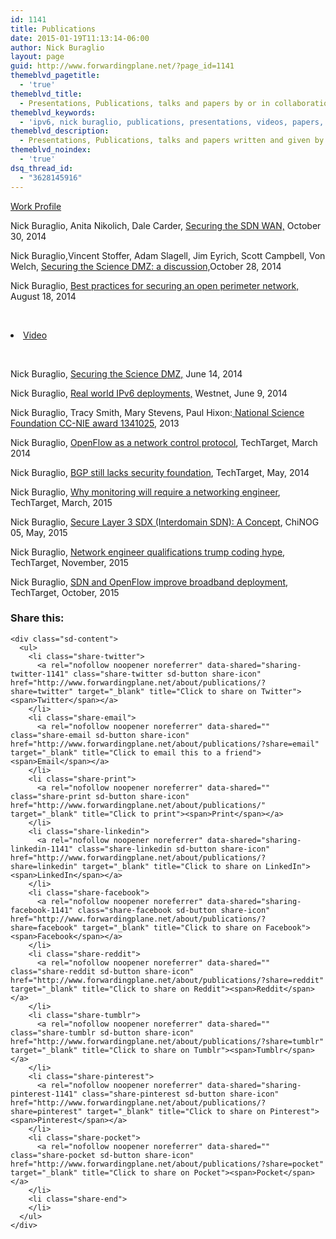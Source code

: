 ```yaml
---
id: 1141
title: Publications
date: 2015-01-19T11:13:14-06:00
author: Nick Buraglio
layout: page
guid: http://www.forwardingplane.net/?page_id=1141
themeblvd_pagetitle:
  - 'true'
themeblvd_title:
  - Presentations, Publications, talks and papers by or in collaboration with Nick Buraglio
themeblvd_keywords:
  - 'ipv6, nick buraglio, publications, presentations, videos, papers, SDN, security, ESnet, '
themeblvd_description:
  - Presentations, Publications, talks and papers written and given by Nick Buraglio
themeblvd_noindex:
  - 'true'
dsq_thread_id:
  - "3628145916"
---
```

<a href="http://es.net/about/esnet-staff/network-engineering/nick-buraglio/" target="_blank">Work Profile</a>

<p class="PaperTitle">
  <span class="AuthorList">Nick Buraglio, Anita Nikolich, Dale Carder,</span> <a class="Title" href="http://meetings.internet2.edu/2014-technology-exchange/detail/10003432/">Securing the SDN WAN,</a> <span class="DisplayDate">October 30, 2014</span>
</p>

<p class="PaperTitle">
  <span class="AuthorList">Nick Buraglio,Vincent Stoffer, Adam Slagell, Jim Eyrich, Scott Campbell, Von Welch,</span> <a class="Title" href="http://meetings.internet2.edu/2014-technology-exchange/detail/10003410/">Securing the Science DMZ: a discussion,</a><span class="DisplayDate">October 28, 2014</span>
</p>

<p class="PaperTitle">
  <span class="AuthorList">Nick Buraglio,</span> <a class="Title" href="https://www.bro.org/brocon2014/brocon2014_buraglio_science_dmz.pdf">Best practices for securing an open perimeter network,</a> <span class="DisplayDate">August 18, 2014 </span>
</p>

&nbsp;

<li class="PaperTitle">
  <a href="https://www.youtube.com/watch?v=IPh3aZ18IuY" target="_blank">Video</a>
</li>

&nbsp;

<p class="PaperTitle">
  <span class="AuthorList">Nick Buraglio,</span> <a class="Title" href="http://meetings.internet2.edu/2014-cc-climate/detail/10003326/">Securing the Science DMZ,</a> <span class="DisplayDate">June 14, 2014</span>
</p>

<p class="PaperTitle">
  <span class="AuthorList">Nick Buraglio,</span> <a class="Title" href="https://docs.google.com/a/es.net/presentation/d/1L0g_XGoywEYUDkqOnGWXs-IrUz_GhIy_lIZ7V_4F_1o/edit#slide=id.g33fdf81aa_00">Real world IPv6 deployments,</a> Westnet, <span class="DisplayDate">June 9, 2014</span>
</p>

<p class="PaperTitle">
  Nick Buraglio, Tracy Smith, Mary Stevens, Paul Hixon:<a href="http://nsf.gov/awardsearch/showAward?AWD_ID=1341025" target="_blank"> National Science Foundation CC-NIE award 1341025</a>, 2013
</p>

<p class="PaperTitle">
  Nick Buraglio, <a href="http://searchsdn.techtarget.com/opinion/OpenFlow-as-a-network-control-protocol-goes-deeper-than-data-center" target="_blank">OpenFlow as a network control protocol</a>, TechTarget, March 2014
</p>

<p class="PaperTitle">
  Nick Buraglio, <a href="http://searchnetworking.techtarget.com/opinion/After-20-years-BGP-still-lacks-security-foundation" target="_blank">BGP still lacks security foundation</a>, TechTarget, May, 2014
</p>

<p class="PaperTitle">
  Nick Buraglio, <a href="http://searchnetworking.techtarget.com/opinion/Why-monitoring-will-require-a-networking-engineer" target="_blank">Why monitoring will require a networking engineer</a>, TechTarget, March, 2015
</p>

<p class="PaperTitle">
  Nick Buraglio, <a href="https://docs.google.com/presentation/d/1anAaqWR8wmzKO5fqidDy9QJXW4RiVshX9Miq3PoDv9E" target="_blank">Secure Layer 3 SDX (Interdomain SDN): A Concept</a>, ChiNOG 05, May, 2015
</p>

<p class="PaperTitle">
  Nick Buraglio, <a href="http://searchnetworking.techtarget.com/opinion/Network-engineer-qualifications-trump-coding-hype" target="_blank">Network engineer qualifications trump coding hype</a>, TechTarget, November, 2015
</p>

<p class="PaperTitle">
  Nick Buraglio, <a href="http://searchsdn.techtarget.com/tip/SDN-and-OpenFlow-improve-broadband-deployment" target="_blank">SDN and OpenFlow improve broadband deployment</a>, TechTarget, October, 2015
</p>

<div class="sharedaddy sd-sharing-enabled">
  <div class="robots-nocontent sd-block sd-social sd-social-icon-text sd-sharing">
    <h3 class="sd-title">
      Share this:
    </h3>
    
    <div class="sd-content">
      <ul>
        <li class="share-twitter">
          <a rel="nofollow noopener noreferrer" data-shared="sharing-twitter-1141" class="share-twitter sd-button share-icon" href="http://www.forwardingplane.net/about/publications/?share=twitter" target="_blank" title="Click to share on Twitter"><span>Twitter</span></a>
        </li>
        <li class="share-email">
          <a rel="nofollow noopener noreferrer" data-shared="" class="share-email sd-button share-icon" href="http://www.forwardingplane.net/about/publications/?share=email" target="_blank" title="Click to email this to a friend"><span>Email</span></a>
        </li>
        <li class="share-print">
          <a rel="nofollow noopener noreferrer" data-shared="" class="share-print sd-button share-icon" href="http://www.forwardingplane.net/about/publications/" target="_blank" title="Click to print"><span>Print</span></a>
        </li>
        <li class="share-linkedin">
          <a rel="nofollow noopener noreferrer" data-shared="sharing-linkedin-1141" class="share-linkedin sd-button share-icon" href="http://www.forwardingplane.net/about/publications/?share=linkedin" target="_blank" title="Click to share on LinkedIn"><span>LinkedIn</span></a>
        </li>
        <li class="share-facebook">
          <a rel="nofollow noopener noreferrer" data-shared="sharing-facebook-1141" class="share-facebook sd-button share-icon" href="http://www.forwardingplane.net/about/publications/?share=facebook" target="_blank" title="Click to share on Facebook"><span>Facebook</span></a>
        </li>
        <li class="share-reddit">
          <a rel="nofollow noopener noreferrer" data-shared="" class="share-reddit sd-button share-icon" href="http://www.forwardingplane.net/about/publications/?share=reddit" target="_blank" title="Click to share on Reddit"><span>Reddit</span></a>
        </li>
        <li class="share-tumblr">
          <a rel="nofollow noopener noreferrer" data-shared="" class="share-tumblr sd-button share-icon" href="http://www.forwardingplane.net/about/publications/?share=tumblr" target="_blank" title="Click to share on Tumblr"><span>Tumblr</span></a>
        </li>
        <li class="share-pinterest">
          <a rel="nofollow noopener noreferrer" data-shared="sharing-pinterest-1141" class="share-pinterest sd-button share-icon" href="http://www.forwardingplane.net/about/publications/?share=pinterest" target="_blank" title="Click to share on Pinterest"><span>Pinterest</span></a>
        </li>
        <li class="share-pocket">
          <a rel="nofollow noopener noreferrer" data-shared="" class="share-pocket sd-button share-icon" href="http://www.forwardingplane.net/about/publications/?share=pocket" target="_blank" title="Click to share on Pocket"><span>Pocket</span></a>
        </li>
        <li class="share-end">
        </li>
      </ul>
    </div>
  </div>
</div>